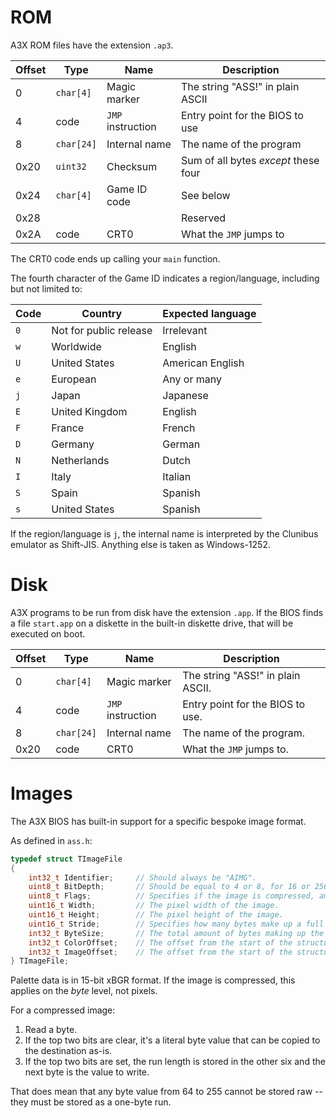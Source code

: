 # ROM
A3X ROM files have the extension `.ap3`.

| Offset | Type       | Name              | Description                          |
| ------ | ---------- | ----------------- | ------------------------------------ |
| 0      | `char[4]`  | Magic marker      | The string "ASS!" in plain ASCII     |
| 4      | code       | `JMP` instruction | Entry point for the BIOS to use      |
| 8      | `char[24]` | Internal name     | The name of the program              |
| 0x20   | `uint32`   | Checksum          | Sum of all bytes *except* these four |
| 0x24   | `char[4]`  | Game ID code      | See below                            |
| 0x28   |            |                   | Reserved                             |
| 0x2A   | code       | CRT0              | What the `JMP` jumps to              |

The CRT0 code ends up calling your `main` function.

The fourth character of the Game ID indicates a region/language, including but not limited to:

| Code | Country                | Expected language |
| ---- | ---------------------- | ----------------- |
| `0`  | Not for public release | Irrelevant        |
| `w`  | Worldwide              | English           |
| `U`  | United States          | American English  |
| `e`  | European               | Any or many       |
| `j`  | Japan                  | Japanese          |
| `E`  | United Kingdom         | English           |
| `F`  | France                 | French            |
| `D`  | Germany                | German            |
| `N`  | Netherlands            | Dutch             |
| `I`  | Italy                  | Italian           |
| `S`  | Spain                  | Spanish           |
| `s`  | United States          | Spanish           |

If the region/language is `j`, the internal name is interpreted by the Clunibus emulator as Shift-JIS. Anything else is taken as Windows-1252.

# Disk

A3X programs to be run from disk have the extension `.app`. If the BIOS finds a file `start.app` on a diskette in the built-in diskette drive, that will be executed on boot.

| Offset | Type       | Name              | Description                       |
| ------ | ---------- | ----------------- | --------------------------------- |
| 0      | `char[4]`  | Magic marker      | The string "ASS!" in plain ASCII. |
| 4      | code       | `JMP` instruction | Entry point for the BIOS to use.  |
| 8      | `char[24]` | Internal name     | The name of the program.          |
| 0x20   | code       | CRT0              | What the `JMP` jumps to.          |

# Images

The A3X BIOS has built-in support for a specific bespoke image format.

As defined in `ass.h`:
```c
typedef struct TImageFile
{
	int32_t Identifier;		// Should always be "AIMG".
	uint8_t BitDepth;		// Should be equal to 4 or 8, for 16 or 256 colors respectively.
	uint8_t Flags;			// Specifies if the image is compressed, among other things.
	uint16_t Width;			// The pixel width of the image.
	uint16_t Height;		// The pixel height of the image.
	uint16_t Stride;		// Specifies how many bytes make up a full line. Should be half the width for a 4bpp image.
	int32_t ByteSize;		// The total amount of bytes making up the full image. Should be equal to stride times height.
	int32_t ColorOffset;	// The offset from the start of the structure to the color data.
	int32_t ImageOffset;	// The offset from the start of the structure to the image data.
} TImageFile;
```

Palette data is in 15-bit xBGR format. If the image is compressed, this applies on the *byte* level, not pixels.

For a compressed image:

1. Read a byte.
2. If the top two bits are clear, it's a literal byte value that can be copied to the destination as-is.
3. If the top two bits are set, the run length is stored in the other six and the next byte is the value to write.

That does mean that any byte value from 64 to 255 cannot be stored raw -- they must be stored as a one-byte run.
